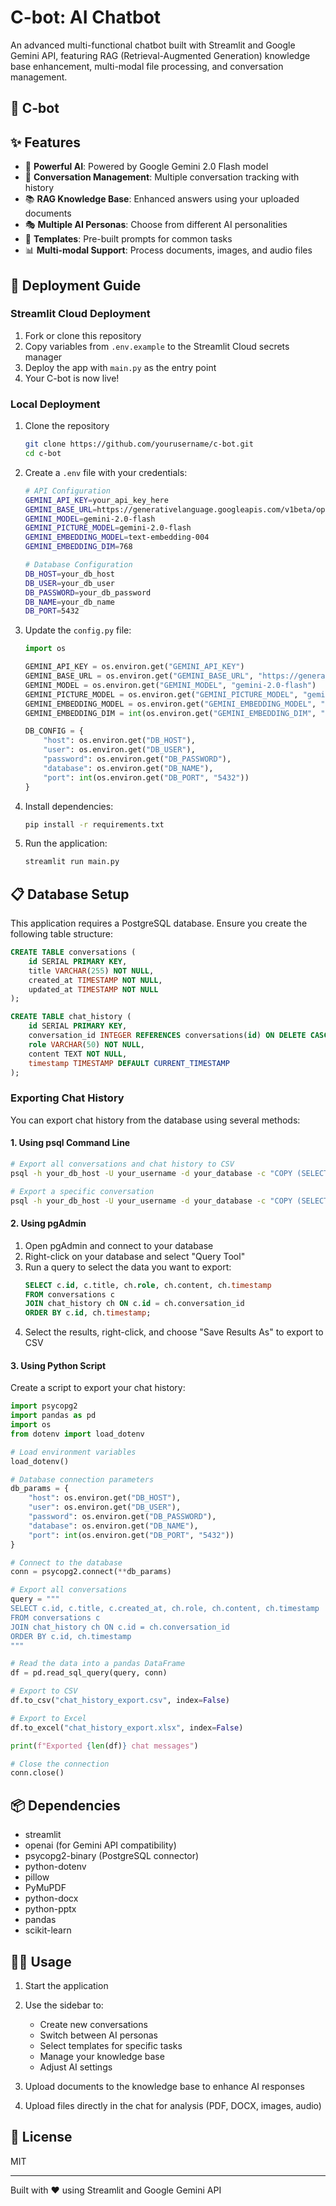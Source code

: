 # C-bot: AI Chatbot

An advanced multi-functional chatbot built with Streamlit and Google Gemini API, featuring RAG (Retrieval-Augmented Generation) knowledge base enhancement, multi-modal file processing, and conversation management.

## 🤖 C-bot

## ✨ Features

- 🤖 **Powerful AI**: Powered by Google Gemini 2.0 Flash model
- 💬 **Conversation Management**: Multiple conversation tracking with history
- 📚 **RAG Knowledge Base**: Enhanced answers using your uploaded documents
- 🎭 **Multiple AI Personas**: Choose from different AI personalities
- 📝 **Templates**: Pre-built prompts for common tasks
- 📊 **Multi-modal Support**: Process documents, images, and audio files

## 🚀 Deployment Guide

### Streamlit Cloud Deployment

1. Fork or clone this repository
2. Copy variables from `.env.example` to the Streamlit Cloud secrets manager
3. Deploy the app with `main.py` as the entry point
4. Your C-bot is now live!

### Local Deployment

1. Clone the repository
   ```bash
   git clone https://github.com/yourusername/c-bot.git
   cd c-bot
   ```

2. Create a `.env` file with your credentials:
   ```bash
   # API Configuration
   GEMINI_API_KEY=your_api_key_here
   GEMINI_BASE_URL=https://generativelanguage.googleapis.com/v1beta/openai/
   GEMINI_MODEL=gemini-2.0-flash
   GEMINI_PICTURE_MODEL=gemini-2.0-flash
   GEMINI_EMBEDDING_MODEL=text-embedding-004
   GEMINI_EMBEDDING_DIM=768
   
   # Database Configuration
   DB_HOST=your_db_host
   DB_USER=your_db_user
   DB_PASSWORD=your_db_password
   DB_NAME=your_db_name
   DB_PORT=5432
   ```

3. Update the `config.py` file:
   ```python
   import os
   
   GEMINI_API_KEY = os.environ.get("GEMINI_API_KEY")
   GEMINI_BASE_URL = os.environ.get("GEMINI_BASE_URL", "https://generativelanguage.googleapis.com/v1beta/openai/")
   GEMINI_MODEL = os.environ.get("GEMINI_MODEL", "gemini-2.0-flash")
   GEMINI_PICTURE_MODEL = os.environ.get("GEMINI_PICTURE_MODEL", "gemini-2.0-flash")
   GEMINI_EMBEDDING_MODEL = os.environ.get("GEMINI_EMBEDDING_MODEL", "text-embedding-004")
   GEMINI_EMBEDDING_DIM = int(os.environ.get("GEMINI_EMBEDDING_DIM", "768"))
   
   DB_CONFIG = {
       "host": os.environ.get("DB_HOST"),
       "user": os.environ.get("DB_USER"),
       "password": os.environ.get("DB_PASSWORD"),
       "database": os.environ.get("DB_NAME"),
       "port": int(os.environ.get("DB_PORT", "5432"))
   }
   ```

4. Install dependencies:
   ```bash
   pip install -r requirements.txt
   ```

5. Run the application:
   ```bash
   streamlit run main.py
   ```

## 📋 Database Setup

This application requires a PostgreSQL database. Ensure you create the following table structure:

```sql
CREATE TABLE conversations (
    id SERIAL PRIMARY KEY,
    title VARCHAR(255) NOT NULL,
    created_at TIMESTAMP NOT NULL,
    updated_at TIMESTAMP NOT NULL
);

CREATE TABLE chat_history (
    id SERIAL PRIMARY KEY,
    conversation_id INTEGER REFERENCES conversations(id) ON DELETE CASCADE,
    role VARCHAR(50) NOT NULL,
    content TEXT NOT NULL,
    timestamp TIMESTAMP DEFAULT CURRENT_TIMESTAMP
);
```

### Exporting Chat History

You can export chat history from the database using several methods:

#### 1. Using psql Command Line

```bash
# Export all conversations and chat history to CSV
psql -h your_db_host -U your_username -d your_database -c "COPY (SELECT c.id, c.title, c.created_at, ch.role, ch.content, ch.timestamp FROM conversations c JOIN chat_history ch ON c.id = ch.conversation_id ORDER BY c.id, ch.timestamp) TO '/path/to/export.csv' WITH CSV HEADER;"

# Export a specific conversation
psql -h your_db_host -U your_username -d your_database -c "COPY (SELECT ch.role, ch.content, ch.timestamp FROM chat_history ch WHERE ch.conversation_id = 1 ORDER BY ch.timestamp) TO '/path/to/conversation_1.csv' WITH CSV HEADER;"
```

#### 2. Using pgAdmin

1. Open pgAdmin and connect to your database
2. Right-click on your database and select "Query Tool"
3. Run a query to select the data you want to export:
   ```sql
   SELECT c.id, c.title, ch.role, ch.content, ch.timestamp 
   FROM conversations c 
   JOIN chat_history ch ON c.id = ch.conversation_id 
   ORDER BY c.id, ch.timestamp;
   ```
4. Select the results, right-click, and choose "Save Results As" to export to CSV

#### 3. Using Python Script

Create a script to export your chat history:

```python
import psycopg2
import pandas as pd
import os
from dotenv import load_dotenv

# Load environment variables
load_dotenv()

# Database connection parameters
db_params = {
    "host": os.environ.get("DB_HOST"),
    "user": os.environ.get("DB_USER"),
    "password": os.environ.get("DB_PASSWORD"),
    "database": os.environ.get("DB_NAME"),
    "port": int(os.environ.get("DB_PORT", "5432"))
}

# Connect to the database
conn = psycopg2.connect(**db_params)

# Export all conversations
query = """
SELECT c.id, c.title, c.created_at, ch.role, ch.content, ch.timestamp 
FROM conversations c 
JOIN chat_history ch ON c.id = ch.conversation_id 
ORDER BY c.id, ch.timestamp
"""

# Read the data into a pandas DataFrame
df = pd.read_sql_query(query, conn)

# Export to CSV
df.to_csv("chat_history_export.csv", index=False)

# Export to Excel
df.to_excel("chat_history_export.xlsx", index=False)

print(f"Exported {len(df)} chat messages")

# Close the connection
conn.close()
```

## 📦 Dependencies

- streamlit
- openai (for Gemini API compatibility)
- psycopg2-binary (PostgreSQL connector)
- python-dotenv
- pillow
- PyMuPDF
- python-docx
- python-pptx
- pandas
- scikit-learn

## 👨‍💻 Usage

1. Start the application
2. Use the sidebar to:
   - Create new conversations
   - Switch between AI personas
   - Select templates for specific tasks
   - Manage your knowledge base
   - Adjust AI settings

3. Upload documents to the knowledge base to enhance AI responses
4. Upload files directly in the chat for analysis (PDF, DOCX, images, audio)

## 📄 License

MIT

---

Built with ❤️ using Streamlit and Google Gemini API